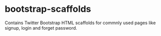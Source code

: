 bootstrap-scaffolds
===================

Contains Twitter Bootstrap HTML scaffolds for commnly used pages like signup, login and forget password.
